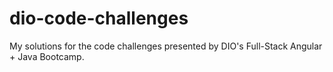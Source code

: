 # dio-code-challenges
My solutions for the code challenges presented by DIO's Full-Stack Angular + Java Bootcamp.
